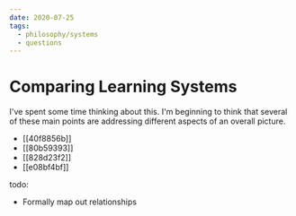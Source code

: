 ```yaml
---
date: 2020-07-25
tags:
  - philosophy/systems
  - questions
---
```


# Comparing Learning Systems

I've spent some time thinking about this. I'm beginning to think that several of these main points are addressing different aspects of an overall picture.

- [[40f8856b]]
- [[80b59393]]
- [[828d23f2]]
- [[e08bf4bf]]

todo:

- Formally map out relationships
